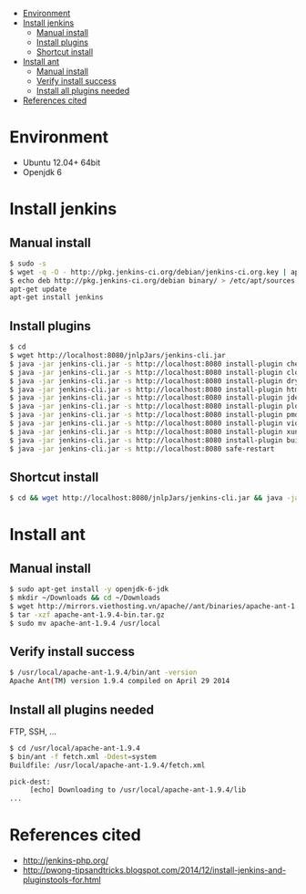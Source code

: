 <!-- MarkdownTOC -->

- [Environment](#environment)
- [Install jenkins](#install-jenkins)
    - [Manual install](#manual-install)
    - [Install plugins](#install-plugins)
    - [Shortcut install](#shortcut-install)
- [Install ant](#install-ant)
    - [Manual install](#manual-install-1)
    - [Verify install success](#verify-install-success)
    - [Install all plugins needed](#install-all-plugins-needed)
- [References cited](#references-cited)

<!-- /MarkdownTOC -->
# Environment
* Ubuntu 12.04+ 64bit
* Openjdk 6
# Install jenkins
## Manual install
```sh
$ sudo -s
$ wget -q -O - http://pkg.jenkins-ci.org/debian/jenkins-ci.org.key | apt-key add -
$ echo deb http://pkg.jenkins-ci.org/debian binary/ > /etc/apt/sources.list.d/jenkins.list
apt-get update
apt-get install jenkins
```
## Install plugins
```sh
$ cd
$ wget http://localhost:8080/jnlpJars/jenkins-cli.jar
$ java -jar jenkins-cli.jar -s http://localhost:8080 install-plugin checkstyle
$ java -jar jenkins-cli.jar -s http://localhost:8080 install-plugin clover
$ java -jar jenkins-cli.jar -s http://localhost:8080 install-plugin dry
$ java -jar jenkins-cli.jar -s http://localhost:8080 install-plugin htmlpublisher
$ java -jar jenkins-cli.jar -s http://localhost:8080 install-plugin jdepend
$ java -jar jenkins-cli.jar -s http://localhost:8080 install-plugin plot
$ java -jar jenkins-cli.jar -s http://localhost:8080 install-plugin pmd
$ java -jar jenkins-cli.jar -s http://localhost:8080 install-plugin violations
$ java -jar jenkins-cli.jar -s http://localhost:8080 install-plugin xunit
$ java -jar jenkins-cli.jar -s http://localhost:8080 install-plugin build-pipeline-plugin
$ java -jar jenkins-cli.jar -s http://localhost:8080 safe-restart
```
## Shortcut install
```sh
$ cd && wget http://localhost:8080/jnlpJars/jenkins-cli.jar && java -jar jenkins-cli.jar -s http://localhost:8080 install-plugin checkstyle clover dry htmlpublisher jdepend plot pmd violations xunit build-pipeline-plugin && java -jar jenkins-cli.jar -s http://localhost:8080 safe-restart
```
# Install ant
## Manual install
```sh
$ sudo apt-get install -y openjdk-6-jdk
$ mkdir ~/Downloads && cd ~/Downloads
$ wget http://mirrors.viethosting.vn/apache//ant/binaries/apache-ant-1.9.4-bin.tar.gz
$ tar -xzf apache-ant-1.9.4-bin.tar.gz
$ sudo mv apache-ant-1.9.4 /usr/local

```
## Verify install success
```sh
$ /usr/local/apache-ant-1.9.4/bin/ant -version
Apache Ant(TM) version 1.9.4 compiled on April 29 2014
```
## Install all plugins needed
FTP, SSH, ...
```sh
$ cd /usr/local/apache-ant-1.9.4
$ bin/ant -f fetch.xml -Ddest=system
Buildfile: /usr/local/apache-ant-1.9.4/fetch.xml

pick-dest:
     [echo] Downloading to /usr/local/apache-ant-1.9.4/lib
...
```
# References cited
* http://jenkins-php.org/
* http://pwong-tipsandtricks.blogspot.com/2014/12/install-jenkins-and-pluginstools-for.html


